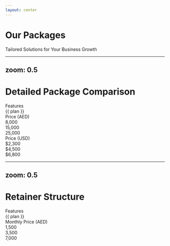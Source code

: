 ```yaml
---
layout: center
---
```


# Our Packages

<div 
  v-motion
  :initial="{ opacity: 0, y: 100 }"
  :enter="{ opacity: 1, y: 0 }"
  class="text-2xl text-zinc-400 mt-4"
>
  Tailored Solutions for Your Business Growth
</div>

---
zoom: 0.5
---

<h1 class="text-center text-4xl font-bold bg-gradient-to-r from-red-600 to-red-500 bg-clip-text text-transparent">
    Detailed Package Comparison
</h1>

<div class="overflow-x-auto py-8">
  <div class="inline-block min-w-full bg-zinc-900/50 rounded-xl border border-zinc-800 backdrop-blur-sm">
    <div class="grid grid-cols-4">
      <!-- Headers -->
      <div class="p-4 font-semibold text-zinc-400">Features</div>
      <div v-for="plan in ['Base', 'Standard', 'Premium']" 
           class="p-4 font-bold text-xl text-red-600">
        {{ plan }}
      </div>
      <!-- Features -->
      <template v-for="feature in [
        { name: 'ADs', base: '7', standard: '20', premium: '48' },
        { name: 'Graphics', base: '5', standard: '10', premium: '20' },
        { name: 'Videos', base: '2', standard: '5', premium: '7' },
        { name: 'Variants', base: '1', standard: '2', premium: '4' },
        { name: 'Total Videos (with Variants)', base: '2', standard: '10', premium: '28' },
        { name: 'Ad Campaign(s) Set-up', base: '✅', standard: '✅', premium: '✅' },
        { name: 'CRM', base: '✅', standard: '✅', premium: '✅' },
        { name: 'WhatsApp Integration', base: '✅', standard: '✅', premium: '✅' },
        { name: 'Chatbot', base: '❌', standard: '✅', premium: '✅' },
        { name: 'Marketing Tools', base: '❌', standard: '✅', premium: '✅' },
        { name: 'Smart AI WhatsApp Chatbot', base: '❌', standard: '❌', premium: '✅' }
      ]">
        <div class="p-4 border-t border-zinc-800 text-zinc-400">{{ feature.name }}</div>
        <div v-for="value in [feature.base, feature.standard, feature.premium]"
             class="p-4 border-t border-zinc-800 font-medium"
             :class="{'text-red-500': value === '✅', 'text-zinc-600': value === '❌'}">
          {{ value }}
        </div>
      </template>
      <!-- Pricing AED -->
      <div class="p-4 border-t border-zinc-800 font-semibold text-zinc-400">Price (AED)</div>
      <div class="p-4 border-t border-zinc-800 font-bold">8,000</div>
      <div class="p-4 border-t border-zinc-800 font-bold">15,000</div>
      <div class="p-4 border-t border-zinc-800 font-bold">25,000</div>
      <!-- Pricing USD -->
      <div class="p-4 border-t border-zinc-800 font-semibold text-zinc-400">Price (USD)</div>
      <div class="p-4 border-t border-zinc-800 font-bold">$2,300</div>
      <div class="p-4 border-t border-zinc-800 font-bold">$4,500</div>
      <div class="p-4 border-t border-zinc-800 font-bold">$6,800</div>
    </div>
  </div>
</div>

---
zoom: 0.5
---

<h1 class="text-center text-4xl font-bold bg-gradient-to-r from-red-600 to-red-500 bg-clip-text text-transparent">
    Retainer Structure
</h1>

<div class="overflow-x-auto py-8">
  <div class="inline-block min-w-full bg-zinc-900/50 rounded-xl border border-zinc-800 backdrop-blur-sm">
    <div class="grid grid-cols-4 ">
      <!-- Headers -->
      <div class="p-4 font-semibold text-zinc-400">Features</div>
      <div v-for="plan in ['Lite', 'Plus', 'Pro']" 
           class="p-4 font-bold text-xl text-red-600">
        {{ plan }}
      </div>
      <!-- Features -->
      <template v-for="feature in [
        { name: 'CRM Subscription', lite: '✅', plus: '✅', pro: '✅' },
        { name: 'Single Platform Ad Management', lite: '✅', plus: '✅', pro: '✅' },
        { name: 'Multi Platform Ad Management', lite: '❌', plus: '✅', pro: '✅' },
        { name: 'WhatsApp Marketing Management', lite: '❌', plus: '✅', pro: '✅' },
        { name: 'Monthly Graphics', lite: '1', plus: '4', pro: '8' },
        { name: 'Monthly Videos (Types)', lite: '0', plus: '0', pro: '4 in 1 Shoots' },
        { name: 'Ad Management Budget', lite: '0 - 5,000', plus: '5,000 - 15,000', pro: '15,000+' }
      ]">
        <div class="p-4 border-t border-zinc-800 text-zinc-400">{{ feature.name }}</div>
        <div v-for="value in [feature.lite, feature.plus, feature.pro]"
             class="p-4 border-t border-zinc-800 font-medium"
             :class="{'text-red-500': value === '✅', 'text-zinc-600': value === '❌'}">
          {{ value }}
        </div>
      </template>
      <!-- Monthly Price -->
      <div class="p-4 border-t border-zinc-800 font-semibold text-zinc-400">Monthly Price (AED)</div>
      <div class="p-4 border-t border-zinc-800 font-bold">1,500</div>
      <div class="p-4 border-t border-zinc-800 font-bold">3,500</div>
      <div class="p-4 border-t border-zinc-800 font-bold">7,000</div>
    </div>
  </div>
</div>
